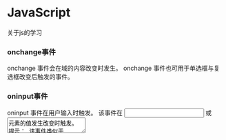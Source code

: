 # JavaScript
关于js的学习
### onchange事件  
onchange 事件会在域的内容改变时发生。
onchange 事件也可用于单选框与复选框改变后触发的事件。
### oninput事件
oninput 事件在用户输入时触发。
该事件在 <input> 或 <textarea> 元素的值发生改变时触发。
提示： 该事件类似于 onchange 事件。不同之处在于 oninput 事件在元素值发生变化是立即触发， onchange 在元素失去焦点时触发。另外一点不同是 onchange 事件也可以作用于 <keygen> 和 <select> 元素。
### 正则表达式
对象属性：global ignoreCase mulitiline lastIndex(当前匹配结果的下一个字符) source
双字节：\x00-xff   汉字：\u4e00-\u9fa5  str.replace(/ /g,xx)表示以xx替代
